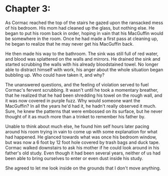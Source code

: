 # Chapter 3:

As Cormac reached the top of the stairs he gazed upon the ransacked mess of his bedroom. His mom had cleaned up the glass, but nothing else. He began to put his room back in order, hoping in vain that his MacGuffin would be somewhere in the room. Once he had made a first pass at cleaning up, he began to realize that he may never get his MacGuffin back.

He then made his way to the bathroom. The sink was still full of red water, and blood was splattered on the walls and mirrors. He drained the sink and started scrubbing the walls with his already bloodstained towel. No longer able to distract himself with work, his anger about the whole situation began bubbling up. Who could have taken it, and why?

The unanswered questions, and the feeling of violation served to fuel Cormac's fervent scrubbing. It wasn't until he took a momentary breather, that he realized that he had been shredding his towel on the rough wall, and it was now covered in purple fuzz. Why would someone want the MacGuffin? In all the years he'd had it, he hadn't really observed it much. Sure, he knew the patterns that were embossed on its surface, but he never thought of it as much more than a trinket to remember his father by.

Unable to think about much else, he found him self hours later pacing around his room trying in vain to come up with some explanation for what had happened. He glanced towards what was once his bedroom window, but was now a 6 foot by 12 foot hole covered by trash bags and duck tape. Cormac walked downstairs to ask his mother if he could look around in his father's old study. Even though it had been several years, neither of us had been able to bring ourselves to enter or even dust inside his study.

She agreed to let me look inside on the grounds that I don't move anything.
